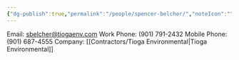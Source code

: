 ```yaml
---
{"dg-publish":true,"permalink":"/people/spencer-belcher/","noteIcon":"","created":"2025-05-20T10:31:48.550-05:00"}
---
```




Email: sbelcher@tiogaenv.com
Work Phone: (901) 791-2432
Mobile Phone: (901) 687-4555
Company: [[Contractors/Tioga Environmental\|Tioga Environmental]]